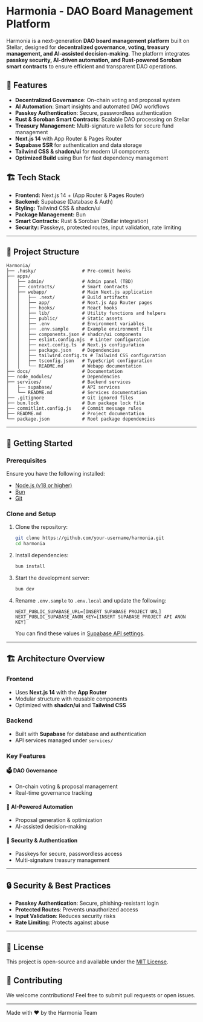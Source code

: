 # Harmonia - DAO Board Management Platform

Harmonia is a next-generation **DAO board management platform** built on Stellar, designed for **decentralized governance, voting, treasury management, and AI-assisted decision-making**. The platform integrates **passkey security, AI-driven automation, and Rust-powered Soroban smart contracts** to ensure efficient and transparent DAO operations.

## 🚀 Features

- **Decentralized Governance**: On-chain voting and proposal system
- **AI Automation**: Smart insights and automated DAO workflows
- **Passkey Authentication**: Secure, passwordless authentication
- **Rust & Soroban Smart Contracts**: Scalable DAO processing on Stellar
- **Treasury Management**: Multi-signature wallets for secure fund management
- **Next.js 14** with App Router & Pages Router
- **Supabase SSR** for authentication and data storage
- **Tailwind CSS & shadcn/ui** for modern UI components
- **Optimized Build** using Bun for fast dependency management

## 🏗 Tech Stack

- **Frontend:** Next.js 14 + (App Router & Pages Router)
- **Backend:** Supabase (Database & Auth)
- **Styling:** Tailwind CSS & shadcn/ui
- **Package Management:** Bun
- **Smart Contracts:** Rust & Soroban (Stellar integration)
- **Security:** Passkeys, protected routes, input validation, rate limiting

---

## 📂 Project Structure

```
Harmonia/
├── .husky/                 # Pre-commit hooks
├── apps/
│   ├── admin/              # Admin panel (TBD)
│   ├── contracts/          # Smart contracts
│   ├── webapp/             # Main Next.js application
│   │   ├── .next/          # Build artifacts
│   │   ├── app/            # Next.js App Router pages
│   │   ├── hooks/          # React hooks
│   │   ├── lib/            # Utility functions and helpers
│   │   ├── public/         # Static assets
│   │   ├── .env            # Environment variables
│   │   ├── .env.sample     # Example environment file
│   │   ├── components.json # shadcn/ui components
│   │   ├── eslint.config.mjs  # Linter configuration
│   │   ├── next.config.ts  # Next.js configuration
│   │   ├── package.json    # Dependencies
│   │   ├── tailwind.config.ts # Tailwind CSS configuration
│   │   ├── tsconfig.json   # TypeScript configuration
│   │   └── README.md       # Webapp documentation
├── docs/                   # Documentation
├── node_modules/           # Dependencies
├── services/               # Backend services
│   ├── supabase/           # API services
│   └── README.md           # Services documentation
├── .gitignore              # Git ignored files
├── bun.lock                # Bun package lock file
├── commitlint.config.js    # Commit message rules
├── README.md               # Project documentation
└── package.json            # Root package dependencies
```

---

## 🏃 Getting Started

### Prerequisites

Ensure you have the following installed:

- [Node.js (v18 or higher)](https://nodejs.org/)
- [Bun](https://bun.sh/)
- [Git](https://git-scm.com/)

### Clone and Setup

1. Clone the repository:

   ```bash
   git clone https://github.com/your-username/harmonia.git
   cd harmonia
   ```

2. Install dependencies:

   ```bash
   bun install
   ```

3. Start the development server:

   ```bash
   bun dev
   ```

4. Rename `.env.sample` to `.env.local` and update the following:
   ```
   NEXT_PUBLIC_SUPABASE_URL=[INSERT SUPABASE PROJECT URL]
   NEXT_PUBLIC_SUPABASE_ANON_KEY=[INSERT SUPABASE PROJECT API ANON KEY]
   ```
   You can find these values in [Supabase API settings](https://app.supabase.com/project/_/settings/api).

---

## 🏗 Architecture Overview

### Frontend

- Uses **Next.js 14** with the **App Router**
- Modular structure with reusable components
- Optimized with **shadcn/ui** and **Tailwind CSS**

### Backend

- Built with **Supabase** for database and authentication
- API services managed under `services/`

### Key Features

#### 🗳️ DAO Governance

- On-chain voting & proposal management
- Real-time governance tracking

#### 🤖 AI-Powered Automation

- Proposal generation & optimization
- AI-assisted decision-making

#### 🔐 Security & Authentication

- Passkeys for secure, passwordless access
- Multi-signature treasury management

---

## 🔒 Security & Best Practices

- **Passkey Authentication**: Secure, phishing-resistant login
- **Protected Routes**: Prevents unauthorized access
- **Input Validation**: Reduces security risks
- **Rate Limiting**: Protects against abuse

---

## 📜 License

This project is open-source and available under the [MIT License](LICENSE).

## 🚀 Contributing

We welcome contributions! Feel free to submit pull requests or open issues.

---

Made with ❤️ by the Harmonia Team
